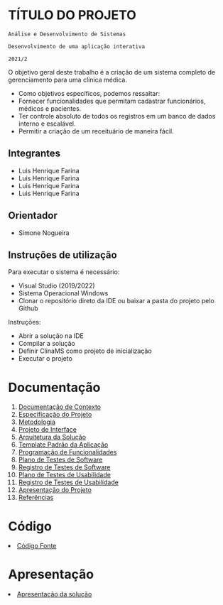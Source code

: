 # TÍTULO DO PROJETO

`Análise e Desenvolvimento de Sistemas`

`Desenvolvimento de uma aplicação interativa`

`2021/2`

O objetivo geral deste trabalho é a criação de um sistema completo de gerenciamento para uma clínica médica.

- Como objetivos específicos, podemos ressaltar:
- Fornecer funcionalidades que permitam cadastrar funcionários, médicos e pacientes.
- Ter controle absoluto de todos os registros em um banco de dados interno e escalável.
- Permitir a criação de um receituário de maneira fácil.


## Integrantes

* Luis Henrique Farina
* Luis Henrique Farina
* Luis Henrique Farina
* Luis Henrique Farina

## Orientador

* Simone Nogueira

## Instruções de utilização

Para executar o sistema é necessário:

* Visual Studio (2019/2022)
* Sistema Operacional Windows
* Clonar o repositório direto da IDE ou baixar a pasta do projeto pelo Github

Instruções:

* Abrir a solução na IDE
* Compilar a solução
* Definir ClinaMS como projeto de inicialização
* Executar o projeto



# Documentação

<ol>
<li><a href="docs/01-Documentação de Contexto.md"> Documentação de Contexto</a></li>
<li><a href="docs/02-Especificação do Projeto.md"> Especificação do Projeto</a></li>
<li><a href="docs/03-Metodologia.md"> Metodologia</a></li>
<li><a href="docs/04-Projeto de Interface.md"> Projeto de Interface</a></li>
<li><a href="docs/05-Arquitetura da Solução.md"> Arquitetura da Solução</a></li>
<li><a href="docs/06-Template Padrão da Aplicação.md"> Template Padrão da Aplicação</a></li>
<li><a href="docs/07-Programação de Funcionalidades.md"> Programação de Funcionalidades</a></li>
<li><a href="docs/08-Plano de Testes de Software.md"> Plano de Testes de Software</a></li>
<li><a href="docs/09-Registro de Testes de Software.md"> Registro de Testes de Software</a></li>
<li><a href="docs/10-Plano de Testes de Usabilidade.md"> Plano de Testes de Usabilidade</a></li>
<li><a href="docs/11-Registro de Testes de Usabilidade.md"> Registro de Testes de Usabilidade</a></li>
<li><a href="docs/12-Apresentação do Projeto.md"> Apresentação do Projeto</a></li>
<li><a href="docs/13-Referências.md"> Referências</a></li>
</ol>

# Código

<li><a href="src/README.md"> Código Fonte</a></li>

# Apresentação

<li><a href="presentation/README.md"> Apresentação da solução</a></li>
